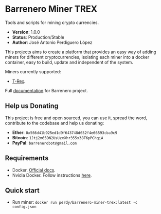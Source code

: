 # Barrenero Miner TREX
Tools and scripts for mining crypto currencies.

* **Version**: 1.0.0
* **Status**: Production/Stable
* **Author**: José Antonio Perdiguero López

This projects aims to create a platform that provides an easy way of adding miners for different cryptocurrencies,
isolating each miner into a docker container, easy to build, update and independent of the system.

Miners currently supported:

* [T-Rex](https://github.com/trexminer/T-Rex/).

Full [documentation](http://barrenero.readthedocs.io) for Barrenero project.

## Help us Donating
This project is free and open sourced, you can use it, spread the word, contribute to the codebase and help us donating:

* **Ether**: `0x566d41b925ed1d9f643748d652f4e66593cba9c9`
* **Bitcoin**: `1Jtj2m65DN2UsUzxXhr355x38T6pPGhqiA`
* **PayPal**: `barrenerobot@gmail.com`

## Requirements
* Docker. [Official docs](https://docs.docker.com/engine/installation/).
* Nvidia Docker. Follow instructions [here](https://github.com/NVIDIA/nvidia-docker).

## Quick start
* Run miner: `docker run perdy/barrenero-miner-trex:latest -c config.json`
